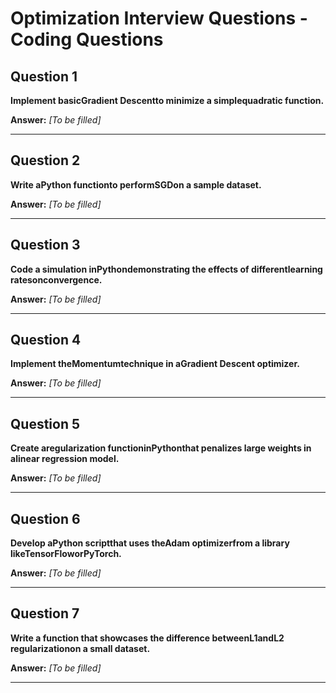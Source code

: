 # Optimization Interview Questions - Coding Questions

## Question 1

**Implement basicGradient Descentto minimize a simplequadratic function.**

**Answer:** _[To be filled]_

---

## Question 2

**Write aPython functionto performSGDon a sample dataset.**

**Answer:** _[To be filled]_

---

## Question 3

**Code a simulation inPythondemonstrating the effects of differentlearning ratesonconvergence.**

**Answer:** _[To be filled]_

---

## Question 4

**Implement theMomentumtechnique in aGradient Descent optimizer.**

**Answer:** _[To be filled]_

---

## Question 5

**Create aregularization functioninPythonthat penalizes large weights in alinear regression model.**

**Answer:** _[To be filled]_

---

## Question 6

**Develop aPython scriptthat uses theAdam optimizerfrom a library likeTensorFloworPyTorch.**

**Answer:** _[To be filled]_

---

## Question 7

**Write a function that showcases the difference betweenL1andL2 regularizationon a small dataset.**

**Answer:** _[To be filled]_

---

